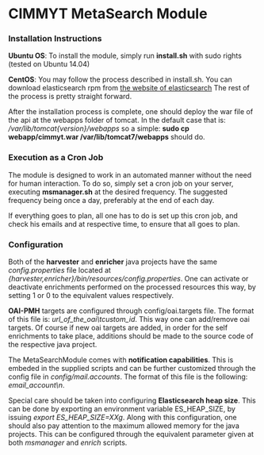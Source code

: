 # CIMMYT MetaSearch Module

### Installation Instructions

**Ubuntu OS**: 
To install the module, simply run **install.sh** with sudo rights (tested on Ubuntu 14.04)

**CentOS**:
You may follow the process described in install.sh. 
You can download elasticsearch rpm from [the website of elasticsearch](https://download.elastic.co/elasticsearch/elasticsearch/elasticsearch-1.5.2.noarch.rpm)
The rest of the process is pretty straight forward.

After the installation process is complete, one should deploy the war file of
the api at the webapps folder of tomcat. 
In the default case that is: */var/lib/tomcat{version}/webapps* so a simple:
**sudo cp webapp/cimmyt.war /var/lib/tomcat7/webapps** should do.

### Execution as a Cron Job

The module is designed to work in an automated manner without the need for human interaction.
To do so, simply set a cron job on your server, executing **msmanager.sh** at the desired frequency.
The suggested frequency being once a day, preferably at the end of each day.

If everything goes to plan, all one has to do is set up this cron job, and check his emails and at 
respective time, to ensure that all goes to plan.

### Configuration

Both of the **harvester** and **enricher** java projects have the same *config.properties* file located
at *{harvester,enricher}/bin/resources/config.properties*. One can activate or deactivate enrichments
performed on the processed resources this way, by setting 1 or 0 to the equivalent values respectively.

**OAI-PMH** targets are configured through config/oai.targets file. The format of this file is: 
*url_of_the_oai\tcustom_id*. This way one can add/remove oai targets. Of course if new oai targets 
are added, in order for the self enrichments to take place, additions should be made to the source code 
of the respective java project. 

The MetaSearchModule comes with **notification capabilities**. This is embeded in the supplied scripts and can be 
further customized through the config file in *config/mail.accounts*. The format of this file is the following: 
*email_account\n*.

Special care should be taken into configuring **Elasticsearch heap size**. This can be done by exporting an environment
 variable ES_HEAP_SIZE, by issuing *export ES_HEAP_SIZE=XXg*. Along with this configuration, one should also pay 
attention to the maximum allowed memory for the java projects. This can be configured through the equivalent parameter 
given at both *msmanager* and *enrich* scripts.
